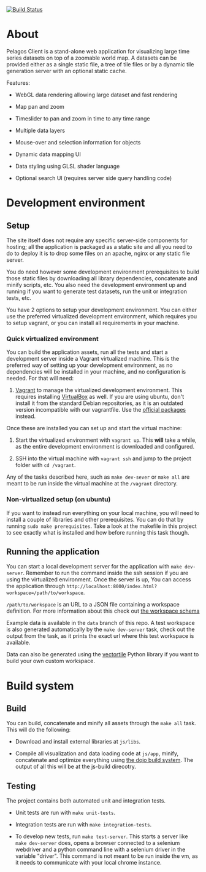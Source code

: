 [![Build Status](https://travis-ci.org/SkyTruth/pelagos-client.svg?branch=master)](https://travis-ci.org/SkyTruth/pelagos-client)

# About

Pelagos Client is a stand-alone web application for visualizing large time
series datasets on top of a zoomable world map. A datasets can be provided
either as a single static file, a tree of tile files or by a dynamic tile
generation server with an optional static cache.

Features:

* WebGL data rendering allowing large dataset and fast rendering

* Map pan and zoom

* Timeslider to pan and zoom in time to any time range

* Multiple data layers

* Mouse-over and selection information for objects

* Dynamic data mapping UI

* Data styling using GLSL shader language

* Optional search UI (requires server side query handling code)

# Development environment

## Setup

The site itself does not require any specific server-side components for
hosting; all the application is packaged as a static site and all you need to
do to deploy it is to drop some files on an apache, nginx or any static file
server.

You do need however some development environment prerequisites to build those
static files by downloading all library dependencies, concatenate and minify
scripts, etc. You also need the development environment up and running if you
want to generate test datasets, run the unit or integration tests, etc.

You have 2 options to setup your development environment. You can either use
the preferred virtualized development environment, which requires you to setup
vagrant, or you can install all requirements in your machine.

### Quick virtualized environment

You can build the application assets, run all the tests and start a development
server inside a Vagrant virtualized machine. This is the preferred way of
setting up your development environment, as no dependencies will be installed
in your machine, and no configuration is needed. For that will need:

1. [Vagrant](http://www.vagrantup.com/) to manage the virtualized development
   environment. This requires installing
[VirtualBox](https://www.virtualbox.org/) as well. If you are using ubuntu,
don't install it from the standard Debian repositories, as it is an outdated
version incompatible with our vagrantfile. Use the [official
packages](https://www.vagrantup.com/downloads.html) instead.

Once these are installed you can set up and start the virtual machine:

1. Start the virtualized environment with `vagrant up`. This **will** take a
   while, as the entire development environment is downloaded and configured.

1. SSH into the virtual machine with `vagrant ssh` and jump to the project
   folder with `cd /vagrant`.

Any of the tasks described here, such as `make dev-sever` or `make all` are
meant to be run inside the virtual machine at the `/vagrant` directory.

### Non-virtualized setup (on ubuntu)

If you want to instead run everything on your local machine, you will need to
install a couple of libraries and other prerequisites.  You can do that by
running `sudo make prerequisites`. Take a look at the makefile in this project
to see exactly what is installed and how before running this task though.

## Running the application

You can start a local development server for the application with `make
dev-server`. Remember to run the command inside the ssh session if you are
using the virtualized environment. Once the server is up, You can access the
application through
`http://localhost:8000/index.html?workspace=/path/to/workspace`.

`/path/to/workspace` is an URL to a JSON file containing a workspace
definition. For more information about this check out [the workspace
schema](https://github.com/SkyTruth/pelagos-client/blob/master/docs/schema.md)

Example data is available in the `data` branch of this repo. A test workspace
is also generated automatically by the `make dev-server` task, check out the
output from the task, as it prints the exact url where this test workspace is
available.

Data can also be generated using the
[vectortile](https://github.com/SkyTruth/vectortile) Python library if you want
to build your own custom workspace.

# Build system

## Build

You can build, concatenate and minify all assets through the `make all` task.
This will do the following:

* Download and install external libraries at `js/libs`.

* Compile all visualization and data loading code at `js/app`, minify,
  concatenate and optimize everything using [the dojo build
  system](https://dojotoolkit.org/documentation/tutorials/1.10/build/index.html).
  The output of all this will be at the js-build direcotry.

## Testing

The project contains both automated unit and integration tests.

* Unit tests are run with `make unit-tests`.

* Integration tests are run with `make integration-tests`.

* To develop new tests, run `make test-server`. This starts a server
  like `make dev-server` does, opens a browser connected to a selenium webdriver
and a python command line with a selenium driver in the variable "driver". This
command is not meant to be run inside the vm, as it needs to communicate with
your local chrome instance.
